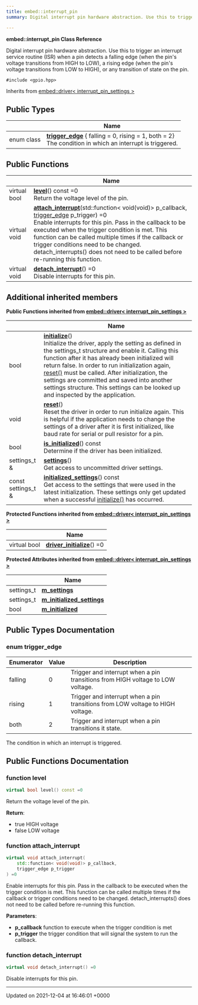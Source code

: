 ```yaml
---
title: embed::interrupt_pin
summary: Digital interrupt pin hardware abstraction. Use this to trigger an interrupt service routine (ISR) when a pin detects a falling edge (when the pin's voltage transitions from HIGH to LOW), a rising edge (when the pin's voltage transitions from LOW to HIGH), or any transition of state on the pin.  

---
```


**embed::interrupt_pin Class Reference**

Digital interrupt pin hardware abstraction. Use this to trigger an interrupt service routine (ISR) when a pin detects a falling edge (when the pin's voltage transitions from HIGH to LOW), a rising edge (when the pin's voltage transitions from LOW to HIGH), or any transition of state on the pin. 


`#include <gpio.hpp>`

Inherits from [embed::driver< interrupt_pin_settings >](classes/classembed_1_1driver/)

## Public Types

|                | Name           |
| -------------- | -------------- |
| enum class| **[trigger_edge](classes/classembed_1_1interrupt__pin/#enum-trigger-edge)** { falling = 0, rising = 1, both = 2}<br>The condition in which an interrupt is triggered.  |

## Public Functions

|                | Name           |
| -------------- | -------------- |
| virtual bool | **[level](classes/classembed_1_1interrupt__pin/#function-level)**() const =0<br>Return the voltage level of the pin.  |
| virtual void | **[attach_interrupt](classes/classembed_1_1interrupt__pin/#function-attach-interrupt)**(std::function< void(void)> p_callback, [trigger_edge](classes/classembed_1_1interrupt__pin/#enum-trigger-edge) p_trigger) =0<br>Enable interrupts for this pin. Pass in the callback to be executed when the trigger condition is met. This function can be called multiple times if the callback or trigger conditions need to be changed. detach_interrupts() does not need to be called before re-running this function.  |
| virtual void | **[detach_interrupt](classes/classembed_1_1interrupt__pin/#function-detach-interrupt)**() =0<br>Disable interrupts for this pin.  |

## Additional inherited members

**Public Functions inherited from [embed::driver< interrupt_pin_settings >](classes/classembed_1_1driver/)**

|                | Name           |
| -------------- | -------------- |
| bool | **[initialize](classes/classembed_1_1driver/#function-initialize)**()<br>Initialize the driver, apply the setting as defined in the settings_t structure and enable it. Calling this function after it has already been initialized will return false. In order to run initialization again, [reset()]() must be called. After initialization, the settings are committed and saved into another settings structure. This settings can be looked up and inspected by the application.  |
| void | **[reset](classes/classembed_1_1driver/#function-reset)**()<br>Reset the driver in order to run initialize again. This is helpful if the application needs to change the settings of a driver after it is first initialized, like baud rate for serial or pull resistor for a pin.  |
| bool | **[is_initialized](classes/classembed_1_1driver/#function-is-initialized)**() const<br>Determine if the driver has been initialized.  |
| settings_t & | **[settings](classes/classembed_1_1driver/#function-settings)**()<br>Get access to uncommitted driver settings.  |
| const settings_t & | **[initialized_settings](classes/classembed_1_1driver/#function-initialized-settings)**() const<br>Get access to the settings that were used in the latest initialization. These settings only get updated when a successful [initialize()](classes/classembed_1_1driver/#function-initialize) has occurred.  |

**Protected Functions inherited from [embed::driver< interrupt_pin_settings >](classes/classembed_1_1driver/)**

|                | Name           |
| -------------- | -------------- |
| virtual bool | **[driver_initialize](classes/classembed_1_1driver/#function-driver-initialize)**() =0 |

**Protected Attributes inherited from [embed::driver< interrupt_pin_settings >](classes/classembed_1_1driver/)**

|                | Name           |
| -------------- | -------------- |
| settings_t | **[m_settings](classes/classembed_1_1driver/#variable-m-settings)**  |
| settings_t | **[m_initialized_settings](classes/classembed_1_1driver/#variable-m-initialized-settings)**  |
| bool | **[m_initialized](classes/classembed_1_1driver/#variable-m-initialized)**  |


## Public Types Documentation

### enum trigger_edge

| Enumerator | Value | Description |
| ---------- | ----- | ----------- |
| falling | 0| Trigger and interrupt when a pin transitions from HIGH voltage to LOW voltage.   |
| rising | 1| Trigger and interrupt when a pin transitions from LOW voltage to HIGH voltage.   |
| both | 2| Trigger and interrupt when a pin transitions it state.   |



The condition in which an interrupt is triggered. 

## Public Functions Documentation

### function level

```cpp
virtual bool level() const =0
```

Return the voltage level of the pin. 

**Return**: 

  * true HIGH voltage 
  * false LOW voltage 


### function attach_interrupt

```cpp
virtual void attach_interrupt(
    std::function< void(void)> p_callback,
    trigger_edge p_trigger
) =0
```

Enable interrupts for this pin. Pass in the callback to be executed when the trigger condition is met. This function can be called multiple times if the callback or trigger conditions need to be changed. detach_interrupts() does not need to be called before re-running this function. 

**Parameters**: 

  * **p_callback** function to execute when the trigger condition is met 
  * **p_trigger** the trigger condition that will signal the system to run the callback. 


### function detach_interrupt

```cpp
virtual void detach_interrupt() =0
```

Disable interrupts for this pin. 

-------------------------------

Updated on 2021-12-04 at 16:46:01 +0000